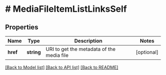 # # MediaFileItemListLinksSelf

## Properties

Name | Type | Description | Notes
------------ | ------------- | ------------- | -------------
**href** | **string** | URI to get the metadata of the media file | [optional]

[[Back to Model list]](../../README.md#models) [[Back to API list]](../../README.md#endpoints) [[Back to README]](../../README.md)
